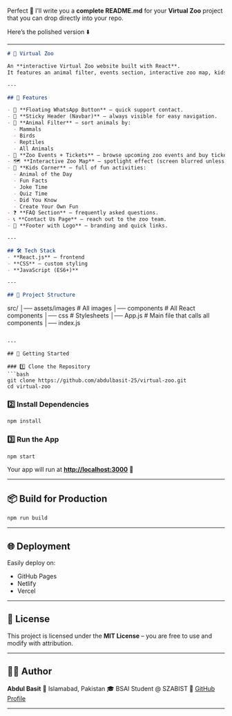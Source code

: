 Perfect 🙌 I’ll write you a **complete README.md** for your **Virtual Zoo** project that you can drop directly into your repo.

Here’s the polished version ⬇️

---

```markdown
# 🦁 Virtual Zoo

An **interactive Virtual Zoo website built with React**.  
It features an animal filter, events section, interactive zoo map, kids corner, FAQs, and much more — designed to provide an engaging experience for visitors.

---

## 🌟 Features

- 💬 **Floating WhatsApp Button** – quick support contact.  
- 📌 **Sticky Header (Navbar)** – always visible for easy navigation.  
- 🐾 **Animal Filter** – sort animals by:
  - Mammals  
  - Birds  
  - Reptiles  
  - All Animals  
- 🎉 **Zoo Events + Tickets** – browse upcoming zoo events and buy tickets.  
- 🗺 **Interactive Zoo Map** – spotlight effect (screen blurred unless hovered).  
- 🎈 **Kids Corner** – full of fun activities:
  - Animal of the Day  
  - Fun Facts  
  - Joke Time  
  - Quiz Time  
  - Did You Know  
  - Create Your Own Fun  
- ❓ **FAQ Section** – frequently asked questions.  
- 📞 **Contact Us Page** – reach out to the zoo team.  
- 🔗 **Footer with Logo** – branding and quick links.  

---

## 🛠️ Tech Stack
- **React.js** – frontend  
- **CSS** – custom styling  
- **JavaScript (ES6+)**  

---

## 📂 Project Structure
```

src/
│── assets/images     # All images
│── components        # All React components
│── css               # Stylesheets
│── App.js            # Main file that calls all components
│── index.js

````

---

## 🚀 Getting Started

### 1️⃣ Clone the Repository
```bash
git clone https://github.com/abdulbasit-25/virtual-zoo.git
cd virtual-zoo
````

### 2️⃣ Install Dependencies

```bash
npm install
```

### 3️⃣ Run the App

```bash
npm start
```

Your app will run at **[http://localhost:3000](http://localhost:3000)** 🎉

---

## 📦 Build for Production

```bash
npm run build
```

---

## 🌐 Deployment

Easily deploy on:

* GitHub Pages
* Netlify
* Vercel

---

## 📜 License

This project is licensed under the **MIT License** – you are free to use and modify with attribution.

---

## 👨‍💻 Author

**Abdul Basit**
📍 Islamabad, Pakistan
🎓 BSAI Student @ SZABIST
🐙 [GitHub Profile](https://github.com/abdulbasit-25)

---

```
